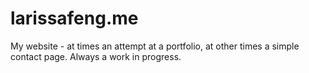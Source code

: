 # larissafeng.me

My website - at times an attempt at a portfolio, at other times a simple contact page. Always a work in progress.
